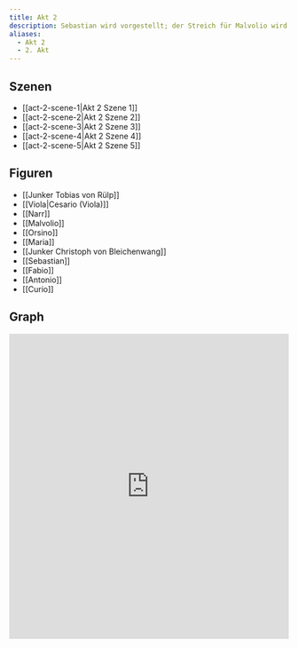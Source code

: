 ```yaml
---
title: Akt 2
description: Sebastian wird vorgestellt; der Streich für Malvolio wird aufgebaut.
aliases:
  - Akt 2
  - 2. Akt
---
```

## Szenen
- [[act-2-scene-1|Akt 2 Szene 1]]
- [[act-2-scene-2|Akt 2 Szene 2]]
- [[act-2-scene-3|Akt 2 Szene 3]]
- [[act-2-scene-4|Akt 2 Szene 4]]
- [[act-2-scene-5|Akt 2 Szene 5]]

## Figuren
- [[Junker Tobias von Rülp]]
- [[Viola|Cesario (Viola)]]
- [[Narr]]
- [[Malvolio]]
- [[Orsino]]
- [[Maria]]
- [[Junker Christoph von Bleichenwang]]
- [[Sebastian]]
- [[Fabio]]
- [[Antonio]]
- [[Curio]]

## Graph
<iframe src="https://catchears.github.io/was-ihr-wollt-graphs/act-2/act-2-dark" width=100% height=550 style="border: 0;"></iframe>